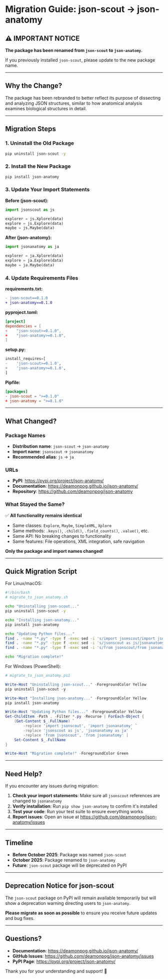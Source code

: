 # Migration Guide: json-scout → json-anatomy

## ⚠️ IMPORTANT NOTICE

**The package has been renamed from `json-scout` to `json-anatomy`.**

If you previously installed `json-scout`, please update to the new package name.

---

## Why the Change?

The package has been rebranded to better reflect its purpose of dissecting and analyzing JSON structures, similar to how anatomical analysis examines biological structures in detail.

---

## Migration Steps

### 1. Uninstall the Old Package

```bash
pip uninstall json-scout -y
```

### 2. Install the New Package

```bash
pip install json-anatomy
```

### 3. Update Your Import Statements

**Before (json-scout):**
```python
import jsonscout as js

explorer = js.Xplore(data)
explore = js.Explore(data)
maybe = js.Maybe(data)
```

**After (json-anatomy):**
```python
import jsonanatomy as ja

explorer = ja.Xplore(data)
explore = ja.Explore(data)
maybe = ja.Maybe(data)
```

### 4. Update Requirements Files

**requirements.txt:**
```diff
- json-scout==0.1.0
+ json-anatomy==0.1.0
```

**pyproject.toml:**
```toml
[project]
dependencies = [
-    "json-scout>=0.1.0",
+    "json-anatomy>=0.1.0",
]
```

**setup.py:**
```python
install_requires=[
-    'json-scout>=0.1.0',
+    'json-anatomy>=0.1.0',
]
```

**Pipfile:**
```toml
[packages]
- json-scout = ">=0.1.0"
+ json-anatomy = ">=0.1.0"
```

---

## What Changed?

### Package Names
- **Distribution name**: `json-scout` → `json-anatomy`
- **Import name**: `jsonscout` → `jsonanatomy`
- **Recommended alias**: `js` → `ja`

### URLs
- **PyPI**: https://pypi.org/project/json-anatomy/
- **Documentation**: https://deamonpog.github.io/json-anatomy/
- **Repository**: https://github.com/deamonpog/json-anatomy

### What Stayed the Same?

✅ **All functionality remains identical**
- Same classes: `Explore`, `Maybe`, `SimpleXML`, `Xplore`
- Same methods: `.keys()`, `.child()`, `.field_counts()`, `.value()`, etc.
- Same API: No breaking changes to functionality
- Same features: File operations, XML integration, safe navigation

**Only the package and import names changed!**

---

## Quick Migration Script

For Linux/macOS:
```bash
#!/bin/bash
# migrate_to_json_anatomy.sh

echo "Uninstalling json-scout..."
pip uninstall json-scout -y

echo "Installing json-anatomy..."
pip install json-anatomy

echo "Updating Python files..."
find . -name "*.py" -type f -exec sed -i 's/import jsonscout/import jsonanatomy/g' {} +
find . -name "*.py" -type f -exec sed -i 's/jsonscout as js/jsonanatomy as ja/g' {} +
find . -name "*.py" -type f -exec sed -i 's/from jsonscout/from jsonanatomy/g' {} +

echo "Migration complete!"
```

For Windows (PowerShell):
```powershell
# migrate_to_json_anatomy.ps1

Write-Host "Uninstalling json-scout..." -ForegroundColor Yellow
pip uninstall json-scout -y

Write-Host "Installing json-anatomy..." -ForegroundColor Yellow
pip install json-anatomy

Write-Host "Updating Python files..." -ForegroundColor Yellow
Get-ChildItem -Path . -Filter *.py -Recurse | ForEach-Object {
    (Get-Content $_.FullName) `
        -replace 'import jsonscout', 'import jsonanatomy' `
        -replace 'jsonscout as js', 'jsonanatomy as ja' `
        -replace 'from jsonscout', 'from jsonanatomy' |
    Set-Content $_.FullName
}

Write-Host "Migration complete!" -ForegroundColor Green
```

---

## Need Help?

If you encounter any issues during migration:

1. **Check your import statements**: Make sure all `jsonscout` references are changed to `jsonanatomy`
2. **Verify installation**: Run `pip show json-anatomy` to confirm it's installed
3. **Test your code**: Run your test suite to ensure everything works
4. **Report issues**: Open an issue at https://github.com/deamonpog/json-anatomy/issues

---

## Timeline

- **Before October 2025**: Package was named `json-scout`
- **October 2025**: Package renamed to `json-anatomy`
- **Future**: `json-scout` package will be deprecated on PyPI

---

## Deprecation Notice for json-scout

The `json-scout` package on PyPI will remain available temporarily but will show a deprecation warning directing users to `json-anatomy`. 

**Please migrate as soon as possible** to ensure you receive future updates and bug fixes.

---

## Questions?

- **Documentation**: https://deamonpog.github.io/json-anatomy/
- **GitHub Issues**: https://github.com/deamonpog/json-anatomy/issues
- **PyPI Page**: https://pypi.org/project/json-anatomy/

Thank you for your understanding and support! 🙏
